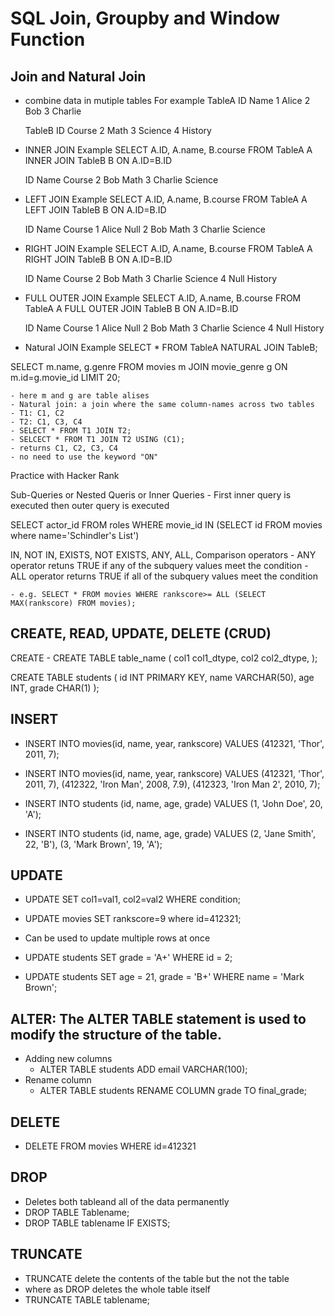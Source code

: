 # SQL Join, Groupby and Window Function

## Join and Natural Join
- combine data in mutiple tables
    For example 
    TableA
    ID  Name
    1   Alice
    2   Bob
    3   Charlie

    TableB
    ID  Course
    2   Math
    3   Science
    4   History


- INNER JOIN Example
    SELECT A.ID, A.name, B.course
    FROM TableA A
    INNER JOIN TableB B
    ON A.ID=B.ID

    ID  Name     Course
    2   Bob      Math
    3   Charlie  Science


- LEFT JOIN Example
    SELECT A.ID, A.name, B.course
    FROM TableA A
    LEFT JOIN TableB B
    ON A.ID=B.ID

    ID  Name     Course
    1   Alice    Null
    2   Bob      Math
    3   Charlie  Science


- RIGHT JOIN Example
    SELECT A.ID, A.name, B.course
    FROM TableA A
    RIGHT JOIN TableB B
    ON A.ID=B.ID

    ID  Name     Course
    2   Bob      Math
    3   Charlie  Science
    4   Null     History


- FULL OUTER JOIN Example
    SELECT A.ID, A.name, B.course
    FROM TableA A
    FULL OUTER JOIN TableB B
    ON A.ID=B.ID

    ID  Name     Course
    1   Alice    Null
    2   Bob      Math
    3   Charlie  Science
    4   Null     History



- Natural JOIN Example
    SELECT *
    FROM TableA
    NATURAL JOIN TableB;


SELECT m.name, g.genre
FROM movies m
JOIN movie_genre g
ON m.id=g.movie_id
LIMIT 20;

    - here m and g are table alises
    - Natural join: a join where the same column-names across two tables
    - T1: C1, C2
    - T2: C1, C3, C4
    - SELECT * FROM T1 JOIN T2;
    - SELCECT * FROM T1 JOIN T2 USING (C1);
    - returns C1, C2, C3, C4
    - no need to use the keyword "ON"

Practice with Hacker Rank

Sub-Queries or Nested Queris or Inner Queries
    - First inner query is executed then outer query is executed

SELECT actor_id FROM roles WHERE movie_id IN
(SELECT id FROM movies where name='Schindler's List')

IN, NOT IN, EXISTS, NOT EXISTS, ANY, ALL, Comparison operators
    - ANY operator retuns TRUE if any of the subquery values meet the condition
    - ALL operator returns TRUE if all of the subquery values meet the condition

    - e.g. SELECT * FROM movies WHERE rankscore>= ALL (SELECT MAX(rankscore) FROM movies);


## CREATE, READ, UPDATE, DELETE (CRUD)

CREATE
    - CREATE TABLE table_name (
    col1 col1_dtype,
    col2 col2_dtype,
    );

CREATE TABLE students (
    id INT PRIMARY KEY,
    name VARCHAR(50),
    age INT,
    grade CHAR(1)
);



## INSERT

- INSERT INTO movies(id, name, year, rankscore) VALUES (412321, 'Thor', 2011, 7);

- INSERT INTO movies(id, name, year, rankscore) VALUES (412321, 'Thor', 2011, 7),
                                                        (412322, 'Iron Man', 2008, 7.9),
                                                        (412323, 'Iron Man 2', 2010, 7);
- INSERT INTO students (id, name, age, grade) 
    VALUES (1, 'John Doe', 20, 'A');
    
- INSERT INTO students (id, name, age, grade) 
    VALUES 
        (2, 'Jane Smith', 22, 'B'),
        (3, 'Mark Brown', 19, 'A');


## UPDATE

- UPDATE <TableName> SET col1=val1, col2=val2 WHERE condition;
- UPDATE movies SET rankscore=9 where id=412321;
- Can be used to update multiple rows at once

- UPDATE students 
    SET grade = 'A+' 
    WHERE id = 2;

- UPDATE students 
    SET age = 21, grade = 'B+' 
    WHERE name = 'Mark Brown';

## ALTER: The ALTER TABLE statement is used to modify the structure of the table.
- Adding new columns
    - ALTER TABLE students 
        ADD email VARCHAR(100);
- Rename column
    - ALTER TABLE students 
        RENAME COLUMN grade TO final_grade;

## DELETE
- DELETE FROM movies WHERE id=412321


## DROP
- Deletes both tableand all of the data permanently
- DROP TABLE Tablename;
- DROP TABLE tablename IF EXISTS;

## TRUNCATE
- TRUNCATE delete the contents of the table but the not the table
- where as DROP deletes the whole table itself
- TRUNCATE TABLE tablename; 